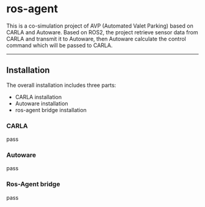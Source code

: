 # ros-agent
This is a co-simulation project of AVP (Automated Valet Parking) based on CARLA and Autoware. Based on ROS2, the project retrieve sensor data from CARLA and transmit it to Autoware, then Autoware calculate the control command which will be passed to CARLA.
--- -
## Installation
The overall installation includes three parts:
- CARLA installation
- Autoware installation
- ros-agent bridge installation
### CARLA
pass

### Autoware
pass

### Ros-Agent bridge
pass



